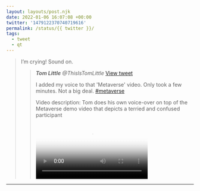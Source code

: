 ```yaml
---
layout: layouts/post.njk
date: 2022-01-06 16:07:08 +00:00
twitter: '1479122370740719616'
permalink: /status/{{ twitter }}/
tags: 
  - tweet
  - qt
---
```


> I’m crying! Sound on.
> 
> > <cite>**Tom Little** @ThisIsTomLittle</cite> [View tweet](https://twitter.com/ThisIsTomLittle/status/1478784050844348422)
> > 
> > I added my voice to that 'Metaverse' video. Only took a few minutes. Not a big deal. [#metaverse](https://twitter.com/hashtag/metaverse)
> > 
> > <p class="sr-only">Video description: Tom does his own voice-over on top of the Metaverse demo video that depicts a terried and confused participant</p>
> > 
> > <video controls preload="metadata" poster="/img/_qt/ydx-aSxRq1O0O_ux.jpg"><source src="/img/_qt/Roc-SfQXWxYd9hcX.mp4">Your browser does not support the video tag.</video>

---
